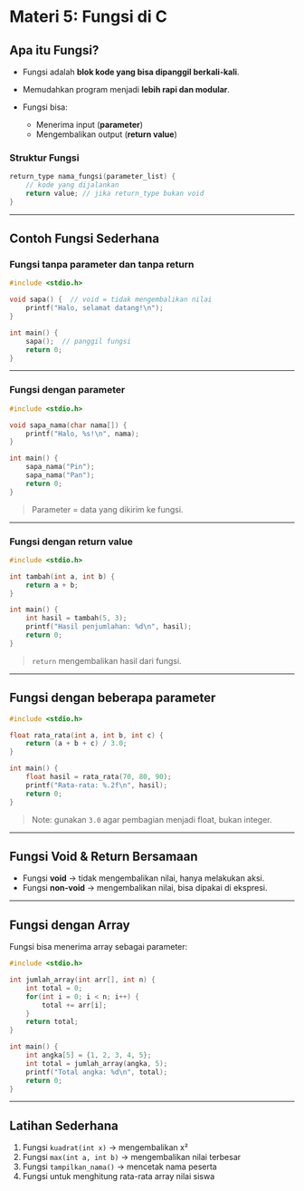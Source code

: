 # Materi 5: Fungsi di C

## Apa itu Fungsi?

* Fungsi adalah **blok kode yang bisa dipanggil berkali-kali**.
* Memudahkan program menjadi **lebih rapi dan modular**.
* Fungsi bisa:

  * Menerima input (**parameter**)
  * Mengembalikan output (**return value**)

### Struktur Fungsi

```c
return_type nama_fungsi(parameter_list) {
    // kode yang dijalankan
    return value; // jika return_type bukan void
}
```

---

## Contoh Fungsi Sederhana

### Fungsi tanpa parameter dan tanpa return

```c
#include <stdio.h>

void sapa() {  // void = tidak mengembalikan nilai
    printf("Halo, selamat datang!\n");
}

int main() {
    sapa();  // panggil fungsi
    return 0;
}
```

---

### Fungsi dengan parameter

```c
#include <stdio.h>

void sapa_nama(char nama[]) {
    printf("Halo, %s!\n", nama);
}

int main() {
    sapa_nama("Pin");
    sapa_nama("Pan");
    return 0;
}
```

> Parameter = data yang dikirim ke fungsi.

---

### Fungsi dengan return value

```c
#include <stdio.h>

int tambah(int a, int b) {
    return a + b;
}

int main() {
    int hasil = tambah(5, 3);
    printf("Hasil penjumlahan: %d\n", hasil);
    return 0;
}
```

> `return` mengembalikan hasil dari fungsi.

---

## Fungsi dengan beberapa parameter

```c
#include <stdio.h>

float rata_rata(int a, int b, int c) {
    return (a + b + c) / 3.0;
}

int main() {
    float hasil = rata_rata(70, 80, 90);
    printf("Rata-rata: %.2f\n", hasil);
    return 0;
}
```

> Note: gunakan `3.0` agar pembagian menjadi float, bukan integer.

---

## Fungsi Void & Return Bersamaan

* Fungsi **void** → tidak mengembalikan nilai, hanya melakukan aksi.
* Fungsi **non-void** → mengembalikan nilai, bisa dipakai di ekspresi.

---

## Fungsi dengan Array

Fungsi bisa menerima array sebagai parameter:

```c
#include <stdio.h>

int jumlah_array(int arr[], int n) {
    int total = 0;
    for(int i = 0; i < n; i++) {
        total += arr[i];
    }
    return total;
}

int main() {
    int angka[5] = {1, 2, 3, 4, 5};
    int total = jumlah_array(angka, 5);
    printf("Total angka: %d\n", total);
    return 0;
}
```

---

## Latihan Sederhana

1. Fungsi `kuadrat(int x)` → mengembalikan x²
2. Fungsi `max(int a, int b)` → mengembalikan nilai terbesar
3. Fungsi `tampilkan_nama()` → mencetak nama peserta
4. Fungsi untuk menghitung rata-rata array nilai siswa
